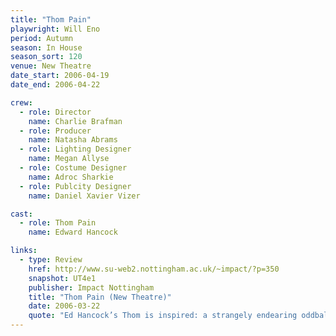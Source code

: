 ```yaml
---
title: "Thom Pain"
playwright: Will Eno
period: Autumn
season: In House
season_sort: 120
venue: New Theatre
date_start: 2006-04-19
date_end: 2006-04-22

crew:
  - role: Director
    name: Charlie Brafman
  - role: Producer
    name: Natasha Abrams
  - role: Lighting Designer
    name: Megan Allyse
  - role: Costume Designer
    name: Adroc Sharkie
  - role: Publcity Designer
    name: Daniel Xavier Vizer

cast:
  - role: Thom Pain
    name: Edward Hancock

links:
  - type: Review
    href: http://www.su-web2.nottingham.ac.uk/~impact/?p=350
    snapshot: UT4e1
    publisher: Impact Nottingham
    title: "Thom Pain (New Theatre)"
    date: 2006-03-22
    quote: "Ed Hancock’s Thom is inspired: a strangely endearing oddball who can switch from the deeply poignant to the lightly amusing with grace. In what Thom deems the ‘age of whatever’ this courageous production, which celebrates life at its most extraordinary, is all the more refreshing."
---
```

